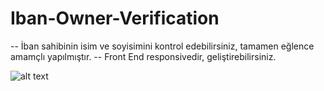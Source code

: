 # Iban-Owner-Verification


-- İban sahibinin isim ve soyisimini kontrol edebilirsiniz, tamamen eğlence amamçlı yapılmıştır.
-- Front End responsivedir, geliştirebilirsiniz.

![alt text](https://imgyukle.com/f/2022/05/06/RvRZaU.png)
